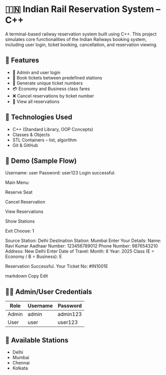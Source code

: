 # 🇮🇳 Indian Rail Reservation System – C++

A terminal-based railway reservation system built using C++. This project simulates core functionalities of the Indian Railways booking system, including user login, ticket booking, cancellation, and reservation viewing.

## 🔧 Features

- 👥 Admin and user login
- 🚉 Book tickets between predefined stations
- 🎫 Generate unique ticket numbers
- 💳 Economy and Business class fares
- ❌ Cancel reservations by ticket number
- 📄 View all reservations

## 📌 Technologies Used

- C++ (Standard Library, OOP Concepts)
- Classes & Objects
- STL Containers – list, algorithm
- Git & GitHub

## 📸 Demo (Sample Flow)

Username: user
Password: user123
Login successful.

Main Menu:

Reserve Seat

Cancel Reservation

View Reservations

Show Stations

Exit
Choose: 1

Source Station: Delhi
Destination Station: Mumbai
Enter Your Details:
Name: Ravi Kumar
Aadhaar Number: 123456789012
Phone Number: 9876543210
Address: New Delhi
Enter Date of Travel:
Month: 8
Year: 2025
Class (E = Economy / B = Business): E

Reservation Successful. Your Ticket No: #IN1001E

markdown
Copy
Edit

## 🧑‍💻 Admin/User Credentials

| Role   | Username | Password   |
|--------|----------|------------|
| Admin  | admin    | admin123   |
| User   | user     | user123    |

## 🚆 Available Stations

- Delhi
- Mumbai
- Chennai
- Kolkata
